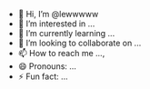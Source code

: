- 👋 Hi, I’m @lewwwww
- 👀 I’m interested in ...
- 🌱 I’m currently learning ...
- 💞️ I’m looking to collaborate on ...
- 📫 How to reach me ...,
- 😄 Pronouns: ...
- ⚡ Fun fact: ...

<!---
lewwwww/lewwwww is a ✨ special ✨ repository because its `README.md` (this file) appears on your GitHub profile.
You can click the Preview link to take a look at your changes.
--->
